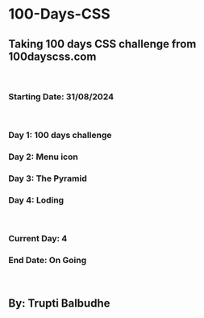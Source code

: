 # 100-Days-CSS
<h2>Taking 100 days CSS challenge from 100dayscss.com</h2>
<br>
<h3>Starting Date: 31/08/2024</h3>
<br>
<h3>Day 1: 100 days challenge</h3>
<h3>Day 2: Menu icon</h3>
<h3>Day 3: The Pyramid</h3>
<h3>Day 4: Loding</h3>
<br>
<h3>Current Day: 4</h3>
<h3>End Date: On Going</h3>
<br>
<h2><strong>By: Trupti Balbudhe</strong></h2>
